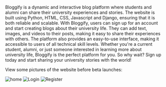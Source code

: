 Bloggify is a dynamic and interactive blog platform where students and alumni can share their university experiences and stories.
The website is built using Python, HTML, CSS, Javascript and Django, ensuring that it is both reliable and scalable.
With Bloggify, users can sign up for an account and start creating blogs about their university life.
They can add text, images, and videos to their posts, making it easy to share their experiences with others.
The platform also provides an easy-to-use interface, making it accessible to users of all technical skill levels.
Whether you're a current student, alumni, or just someone interested in learning more about university life, Bloggify is the perfect platform for you.
So why wait? Sign up today and start sharing your university stories with the world!

View some pictures of the website before beta launches:

![home](https://user-images.githubusercontent.com/94928557/217137670-032b9b16-7712-4973-9f51-af755a712791.jpg)
![Login](https://user-images.githubusercontent.com/94928557/217137679-cd57c7e8-e6d6-4957-9378-3fe16b0d684b.jpg)
![Register](https://user-images.githubusercontent.com/94928557/217137693-c427ffaf-1320-473d-be60-bb6c9796561f.jpg)
